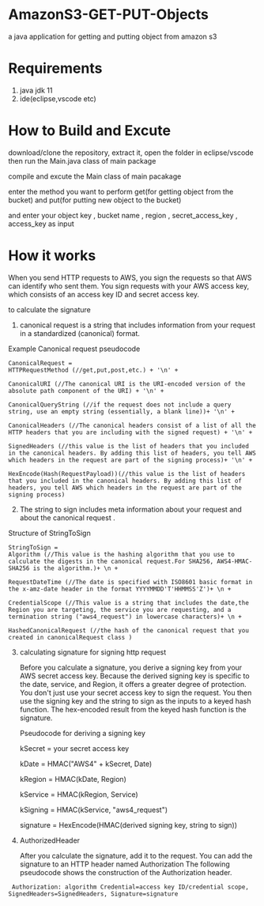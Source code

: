 # AmazonS3-GET-PUT-Objects

a java application for getting and putting object from amazon s3

# Requirements

1. java jdk 11
2. ide(eclipse,vscode etc)

# How to Build and Excute

   download/clone the repository, extract it, open the folder in eclipse/vscode  
   then run the Main.java class of main package
   
   compile and excute the Main class of main pacakage
   
   enter the method you want to perform get(for getting object from the bucket) and put(for putting new object to the bucket)
   
   and enter your object key , bucket name , region , secret_access_key , access_key as input
  

# How it works

When you send HTTP requests to AWS, you sign the requests so that AWS can identify who sent them. 
You sign requests with your AWS access key, which consists of an access key ID and secret access key.

to calculate the signature

1.  canonical request is a string that includes information from your request in a standardized (canonical) format.
    
  Example Canonical request pseudocode
  
    CanonicalRequest =
    HTTPRequestMethod (//get,put,post,etc.) + '\n' + 
    
    CanonicalURI (//The canonical URI is the URI-encoded version of the absolute path component of the URI) + '\n' +  
    
    CanonicalQueryString (//if the request does not include a query string, use an empty string (essentially, a blank line))+ '\n' +
    
    CanonicalHeaders (//The canonical headers consist of a list of all the HTTP headers that you are including with the signed request) + '\n' + 
    
    SignedHeaders (//this value is the list of headers that you included in the canonical headers. By adding this list of headers, you tell AWS which headers in the request are part of the signing process)+ '\n' +
    
    HexEncode(Hash(RequestPayload))(//this value is the list of headers that you included in the canonical headers. By adding this list of headers, you tell AWS which headers in the request are part of the signing process)

  2. The string to sign includes meta information about your request and about the canonical request .
      
   Structure of StringToSign
     
    StringToSign =
    Algorithm (//This value is the hashing algorithm that you use to calculate the digests in the canonical request.For SHA256, AWS4-HMAC-SHA256 is the algorithm.)+ \n +
    
    RequestDateTime (//The date is specified with ISO8601 basic format in the x-amz-date header in the format YYYYMMDD'T'HHMMSS'Z')+ \n +
    
    CredentialScope (//This value is a string that includes the date,the Region you are targeting, the service you are requesting, and a termination string ("aws4_request") in lowercase characters)+ \n +
    
    HashedCanonicalRequest (//the hash of the canonical request that you created in canonicalRequest class )
    
  3. calculating signature for signing http request
  
     Before you calculate a signature, you derive a signing key from your AWS secret access key. Because the derived signing key is specific to the date, service, and Region, it offers a greater degree of protection. You don't just use your secret access key to sign the request. You then use the signing key and the string to sign as the inputs to a keyed hash function. The hex-encoded result from the keyed hash function is the signature.
     
     Pseudocode for deriving a signing key
      
      kSecret = your secret access key
      
      kDate = HMAC("AWS4" + kSecret, Date)
      
      kRegion = HMAC(kDate, Region)
      
      kService = HMAC(kRegion, Service)
      
      kSigning = HMAC(kService, "aws4_request")
      
      
      signature = HexEncode(HMAC(derived signing key, string to sign))
      
      
   4. AuthorizedHeader 
   
        After you calculate the signature, add it to the request. You can add the signature to an HTTP header named Authorization
        The following pseudocode shows the construction of the Authorization header.
     
     Authorization: algorithm Credential=access key ID/credential scope, SignedHeaders=SignedHeaders, Signature=signature
     
   
   
     
     
